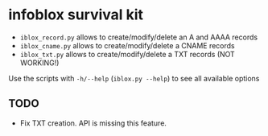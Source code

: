 # infoblox survival kit

- `iblox_record.py` allows to create/modify/delete an A and AAAA records
- `iblox_cname.py` allows to create/modify/delete a CNAME records
- `iblox_txt.py` allows to create/modify/delete a TXT records (NOT WORKING!)

Use the scripts with `-h/--help` (`iblox.py --help`) to see all available options

## TODO

- Fix TXT creation. API is missing this feature. 
